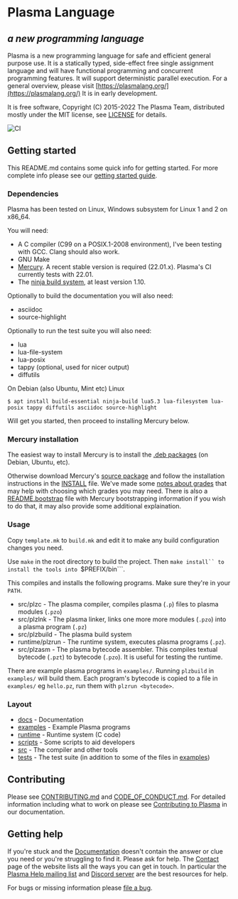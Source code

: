 # Plasma Language
## *a new programming language*

Plasma is a new programming language for safe and efficient general purpose
use.
It is a statically typed, side-effect free single assignment language
and will have functional programming and concurrent programming features.
It will support deterministic parallel execution.
For a general overview, please visit
[https://plasmalang.org/](https://plasmalang.org/)
It is in early development.

It is free software, Copyright (C) 2015-2022 The Plasma Team, distributed
mostly under the MIT license, see [LICENSE](LICENSE) for details.

![CI](https://github.com/PlasmaLang/plasma/workflows/CI/badge.svg)

## Getting started

This README.md contains some quick info for getting started.
For more complete info please see our
[getting started guide](https://plasmalang.org/docs/getting_started.html).

### Dependencies

Plasma has been tested on Linux, Windows subsystem for Linux 1 and 2 on
x86\_64.

You will need:

* A C compiler (C99 on a POSIX.1-2008 environment), I've been testing with
  GCC.  Clang should also work.
* GNU Make
* [Mercury](https://www.mercurylang.org/).
  A recent stable version is required (22.01.x).
  Plasma's CI currently tests with 22.01.
* The [ninja build system](https://ninja-build.org), at least version 1.10.

Optionally to build the documentation you will also need:
* asciidoc
* source-highlight

Optionally to run the test suite you will also need:
* lua
* lua-file-system
* lua-posix
* tappy (optional, used for nicer output)
* diffutils

On Debian (also Ubuntu, Mint etc) Linux

    $ apt install build-essential ninja-build lua5.3 lua-filesystem lua-posix tappy diffutils asciidoc source-highlight

Will get you started, then proceed to installing Mercury below.

### Mercury installation

The easiest way to install Mercury is to install the
[.deb packages](https://dl.mercurylang.org/deb/) (on Debian, Ubuntu, etc).

Otherwise download Mercury's [source package](https://dl.mercurylang.org)
and follow the
installation instructions in the
[INSTALL](https://github.com/Mercury-Language/mercury/blob/master/.INSTALL.in)
file.
We've made some
[notes about grades](https://plasmalang.org/docs/grades.html)
that may help with choosing which grades you may need.
There is also a
[README.bootstrap](https://github.com/Mercury-Language/mercury/blob/master/README.bootstrap)
file with Mercury bootstrapping information if you wish to do that, it may
also provide some additional explaination.

### Usage

Copy `template.mk` to `build.mk` and edit it to make any build configuration
changes you need.

Use ```make``` in the root directory to build the project.
Then ```make install`` to install the tools into ```$PREFIX/bin```.

This compiles and installs the following programs.  Make sure they're in
your ```PATH```.

* src/plzc - The plasma compiler, compiles plasma (```.p```) files to
  plasma modules (```.pzo```)
* src/plzlnk - The plasma linker, links one more more modules (```.pzo```)
  into a plasma program (```.pz```)
* src/plzbuild - The plasma build system
* runtime/plzrun - The runtime system, executes plasma programs (```.pz```).
* src/plzasm - The plasma bytecode assembler.  This compiles textual bytecode
  (```.pzt```) to bytecode (```.pzo```).  It is useful for testing the
  runtime.

There are example plasma programs in ```examples/```.  Running ```plzbuild```
in ```examples/``` will build them.
Each program's bytecode is copied to a file in ```examples/``` eg
```hello.pz```, run them with ```plzrun <bytecode>```.

### Layout

* [docs](docs) - Documentation
* [examples](examples) - Example Plasma programs
* [runtime](runtime) - Runtime system (C code)
* [scripts](scripts) - Some scripts to aid developers
* [src](src) - The compiler and other tools
* [tests](tests) - The test suite (in addition to some of the files in
  [examples](examples))

## Contributing

Please see [CONTRIBUTING.md](CONTRIBUTING.md) and
[CODE_OF_CONDUCT.md](CODE_OF_CONDUCT.md).
For detailed information including what to work on please see
[Contributing to Plasma](https://plasmalang.org/docs/contributing.html) in
our documentation.

## Getting help

If you're stuck and  the [Documentation](https://plasmalang.org/docs/)
doesn't contain the answer or clue you need or you're struggling to find it.
Please ask for help.
The [Contact](https://plasmalang.org/contact.html) page of the website lists
all the ways you can get in touch.
In particular the
[Plasma Help mailing list](https://plasmalang.org/lists/listinfo/help)
and
[Discord server](https://discord.gg/x4g83w7tKh) are the best
resources for help.

For bugs or missing information please
[file a bug](https://github.com/PlasmaLang/plasma/issues/new).

